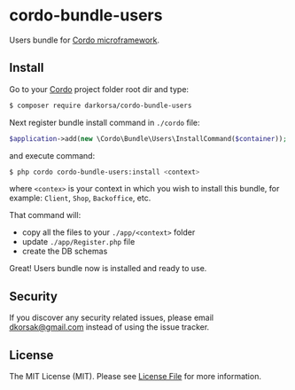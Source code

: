 # cordo-bundle-users

Users bundle for [Cordo microframework](https://github.com/darkorsa/cordo).

## Install

Go to your [Cordo](https://github.com/darkorsa/cordo) project folder root dir and type:

``` bash
$ composer require darkorsa/cordo-bundle-users
```

Next register bundle install command in `./cordo` file:

``` php
$application->add(new \Cordo\Bundle\Users\InstallCommand($container));
```

and execute command:

``` bash
$ php cordo cordo-bundle-users:install <context>
```

where `<contex>` is your context in which you wish to install this bundle, for example: `Client`, `Shop`, `Backoffice`, etc.

That command will:
* copy all the files to your `./app/<context>` folder
* update `./app/Register.php` file
* create the DB schemas

Great! Users bundle now is installed and ready to use.

## Security

If you discover any security related issues, please email dkorsak@gmail.com instead of using the issue tracker.

## License

The MIT License (MIT). Please see [License File](LICENSE.md) for more information.
